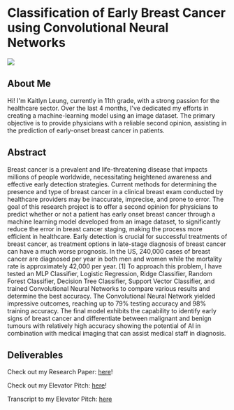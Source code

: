 # Classification of Early Breast Cancer using Convolutional Neural Networks

![](https://media.licdn.com/dms/image/D4D12AQEn2RvwfI7Lnw/article-cover_image-shrink_720_1280/0/1683871148854?e=2147483647&v=beta&t=FE2MR1IzgqW9doG1sRvDnz49luHBhPA2LkN75yM1bEg)

## About Me 
Hi! I'm Kaitlyn Leung, currently in 11th grade, with a strong passion for the healthcare sector. Over the last 4 months, I've dedicated my efforts in creating a machine-learning model using an image dataset. The primary objective is to provide physicians with a reliable second opinion, assisting in the prediction of early-onset breast cancer in patients.

## Abstract 
Breast cancer is a prevalent and life-threatening disease that impacts millions of people worldwide, necessitating heightened awareness and effective early detection strategies. Current methods for determining the presence and type of breast cancer in a clinical breast exam conducted by healthcare providers may be inaccurate, imprecise, and prone to error. The goal of this research project is to offer a second opinion for physicians to predict whether or not a patient has early onset breast cancer through a machine learning model developed from an image dataset, to significantly reduce the error in breast cancer staging, making the process more efficient in healthcare. Early detection is crucial for successful treatments of breast cancer, as treatment options in late-stage diagnosis of breast cancer can have a much worse prognosis. In the US, 240,000 cases of breast cancer are diagnosed per year in both men and women while the mortality rate is approximately 42,000 per year. [1] To approach this problem, I have tested an MLP Classifier, Logistic Regression, Ridge Classifier, Random Forest Classifier, Decision Tree Classifier, Support Vector Classifier, and trained Convolutional Neural Networks to compare various results and determine the best accuracy. The Convolutional Neural Network yielded impressive outcomes, reaching up to 79% testing accuracy and 98% training accuracy. The final model exhibits the capability to identify early signs of breast cancer and differentiate between malignant and benign tumours with relatively high accuracy showing the potential of AI in combination with medical imaging that can assist medical staff in diagnosis. 

## Deliverables

Check out my Research Paper: [here](https://github.com/KaitlynLeung08/Early-Breast-Cancer-Detection/blob/main/Classification%20of%20Early%20Breast%20Cancer%20using%20Convolutional%20Neural%20Networks%20%20.pdf)!

Check out my Elevator Pitch: [here](insert-youtube-link-here)!

Transcript to my Elevator Pitch: [here](https://github.com/KaitlynLeung08/Early-Breast-Cancer-Detection/blob/main/Elevator%20Pitch%20Transcript%20-%20Early%20Breast%20Cancer%20Detection%20System%20-%20Google%20Docs.pdf)


